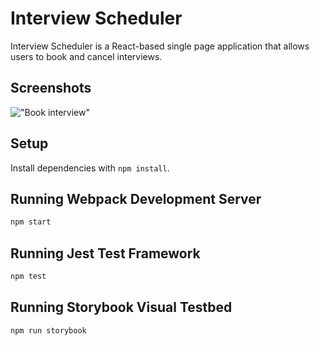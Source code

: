 # Interview Scheduler

Interview Scheduler is a React-based single page application that allows users to book and cancel interviews.

## Screenshots

!["Book interview"]("https://github.com/MavFeuille/scheduler/blob/master/public/demo/bookInterview.gif")

## Setup

Install dependencies with `npm install`.

## Running Webpack Development Server

```sh
npm start
```

## Running Jest Test Framework

```sh
npm test
```

## Running Storybook Visual Testbed

```sh
npm run storybook
```